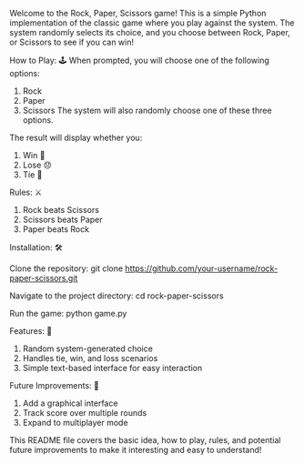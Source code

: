 Welcome to the Rock, Paper, Scissors game! This is a simple Python implementation of the classic game where you play against the system. The system randomly selects its choice, and you choose between Rock, Paper, or Scissors to see if you can win!

How to Play: 🕹️
When prompted, you will choose one of the following options:
1. Rock
2. Paper
3. Scissors
The system will also randomly choose one of these three options.

The result will display whether you:
1. Win 🎉
2. Lose 😞
3. Tie 🤝
 
Rules: ⚔️
1. Rock beats Scissors
2. Scissors beats Paper
3. Paper beats Rock

Installation: 🛠️

Clone the repository:
git clone https://github.com/your-username/rock-paper-scissors.git

Navigate to the project directory:
cd rock-paper-scissors

Run the game:
python game.py

Features: 🌟
1. Random system-generated choice
2. Handles tie, win, and loss scenarios
3. Simple text-based interface for easy interaction

Future Improvements: 🚀
1. Add a graphical interface
2. Track score over multiple rounds
3. Expand to multiplayer mode

This README file covers the basic idea, how to play, rules, and potential future improvements to make it interesting and easy to understand!
